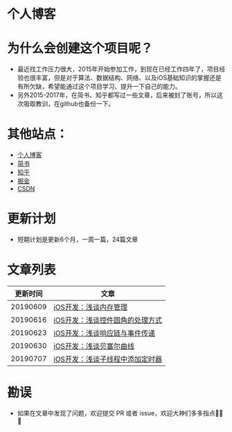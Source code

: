 # 个人博客
# 为什么会创建这个项目呢？
* 最近找工作压力很大，2015年开始参加工作，到现在已经工作四年了，项目经验也很丰富，但是对于算法、数据结构、网络、以及iOS基础知识的掌握还是有所欠缺，希望能通过这个项目学习、提升一下自己的能力。
* 另外2015-2017年，在简书、知乎都写过一些文章，后来被封了账号，所以这次吸取教训，在github也备份一下。

# 其他站点：
* [个人博客](http://www.devpeng.com)
* [简书](https://www.jianshu.com/u/ab82c808132d)
* [知乎](https://www.zhihu.com/people/devpeng)
* [掘金](https://juejin.im/user/5cbfd60df265da036d79bd6c)
* [CSDN](https://blog.csdn.net/ctguqsx)

# 更新计划
* 短期计划是更新6个月，一周一篇，24篇文章
# 文章列表
更新时间 | 文章
-|-
20190609|[iOS开发：浅谈内存管理](https://github.com/pengwj/blogWork/blob/master/article/iOS%E5%BC%80%E5%8F%91%EF%BC%9A%E6%B5%85%E8%B0%88%E5%86%85%E5%AD%98%E7%AE%A1%E7%90%86.md)
20190616|[iOS开发：浅谈控件圆角的处理方式](https://github.com/pengwj/blogWork/blob/master/article/iOS%E5%BC%80%E5%8F%91%EF%BC%9A%E6%B5%85%E8%B0%88%E6%8E%A7%E4%BB%B6%E5%9C%86%E8%A7%92%E7%9A%84%E5%A4%84%E7%90%86%E6%96%B9%E5%BC%8F.md)
20190623|[iOS开发：浅谈响应链与事件传递](https://github.com/pengwj/blogWork/blob/master/article/iOS%E5%BC%80%E5%8F%91%EF%BC%9A%E6%B5%85%E8%B0%88%E5%93%8D%E5%BA%94%E9%93%BE%E4%B8%8E%E4%BA%8B%E4%BB%B6%E4%BC%A0%E9%80%92.md)
20190630|[iOS开发：浅谈贝塞尔曲线](https://github.com/pengwj/blogWork/blob/master/article/iOS%E5%BC%80%E5%8F%91%EF%BC%9A%E6%B5%85%E8%B0%88%E8%B4%9D%E5%A1%9E%E5%B0%94%E6%9B%B2%E7%BA%BF.md)
20190707|[iOS开发：浅谈子线程中添加定时器](https://github.com/pengwj/blogWork/blob/master/article/iOS%E5%BC%80%E5%8F%91%EF%BC%9A%E6%B5%85%E8%B0%88%E5%AD%90%E7%BA%BF%E7%A8%8B%E4%B8%AD%E6%B7%BB%E5%8A%A0%E5%AE%9A%E6%97%B6%E5%99%A8.md)



# 勘误
* 如果在文章中发现了问题，欢迎提交 PR 或者 issue，欢迎大神们多多指点🙏🙏🙏


